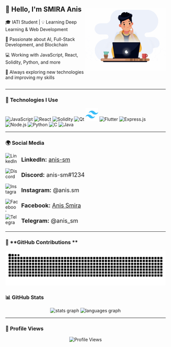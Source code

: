 <div style="display: flex; justify-content: space-between; align-items: center; width: 100%;">
  <div style="flex: 1; text-align: left;">
    <h2>👋 Hello, I'm <strong>SMIRA Anis</strong></h2>
    <p>🎓 IATI Student | 💡 Learning Deep Learning & Web Development</p>
    <p>🚀 Passionate about AI, Full-Stack Development, and Blockchain</p>
    <p>💻 Working with JavaScript, React, Solidity, Python, and more</p>
    <p>🌱 Always exploring new technologies and improving my skills</p>
  </div>
  <div style="flex: 1; text-align: right;">
    <img height="200" src="illus.gif" alt="Coding Illustration" />
  </div>
</div>

---

### 🚀 **Technologies I Use**

<div align="left">
  <img src="https://cdn.jsdelivr.net/gh/devicons/devicon/icons/javascript/javascript-original.svg" height="40" alt="JavaScript" />
  <img src="https://cdn.jsdelivr.net/gh/devicons/devicon/icons/react/react-original.svg" height="40" alt="React" />
  <img src="https://cdn.jsdelivr.net/gh/devicons/devicon/icons/solidity/solidity-plain.svg" height="40" alt="Solidity" />
  <img src="https://cdn.jsdelivr.net/gh/devicons/devicon/icons/qt/qt-original.svg" height="40" alt="Qt" />
  <img src="https://raw.githubusercontent.com/devicons/devicon/master/icons/tailwindcss/tailwindcss-original.svg" height="40" alt="TailwindCSS" />
  <img src="https://cdn.jsdelivr.net/gh/devicons/devicon/icons/flutter/flutter-original.svg" height="40" alt="Flutter" />
  <img src="https://cdn.jsdelivr.net/gh/devicons/devicon/icons/express/express-original.svg" height="40" alt="Express.js" />
  <img src="https://cdn.jsdelivr.net/gh/devicons/devicon/icons/nodejs/nodejs-original.svg" height="40" alt="Node.js" />
  <img src="https://cdn.jsdelivr.net/gh/devicons/devicon/icons/python/python-original.svg" height="40" alt="Python" />
  <img src="https://cdn.jsdelivr.net/gh/devicons/devicon/icons/c/c-original.svg" height="40" alt="C" />
  <img src="https://cdn.jsdelivr.net/gh/devicons/devicon/icons/java/java-original.svg" height="40" alt="Java" />
</div>

---

### 🌍 **Social Media**

<div align="left">
  <div style="display: flex; align-items: center; gap: 10px; margin-bottom: 8px;">
    <img src="https://cdn.jsdelivr.net/gh/devicons/devicon/icons/linkedin/linkedin-original.svg" width="40" height="40" alt="LinkedIn" />
    <span style="font-size: 18px;"><strong>LinkedIn:</strong> <a href="https://www.linkedin.com/in/anis-sm" target="_blank">anis-sm</a></span>
  </div>

  <div style="display: flex; align-items: center; gap: 10px; margin-bottom: 8px;">
    <img src="https://upload.wikimedia.org/wikipedia/en/9/98/Discord_logo.svg" width="40" height="40" alt="Discord" />
    <span style="font-size: 18px;"><strong>Discord:</strong> anis-sm#1234</span>
  </div>

  <div style="display: flex; align-items: center; gap: 10px; margin-bottom: 8px;">
    <img src="https://upload.wikimedia.org/wikipedia/commons/a/a5/Instagram_icon.png" width="40" height="40" alt="Instagram" />
    <span style="font-size: 18px;"><strong>Instagram:</strong> @anis.sm</span>
  </div>

  <div style="display: flex; align-items: center; gap: 10px; margin-bottom: 8px;">
    <img src="https://upload.wikimedia.org/wikipedia/commons/5/51/Facebook_f_logo_%282019%29.svg" width="40" height="40" alt="Facebook" />
    <span style="font-size: 18px;"><strong>Facebook:</strong> <a href="https://www.facebook.com/anis-sm" target="_blank">Anis Smira</a></span>
  </div>
  
  <div style="display: flex; align-items: center; gap: 10px; margin-bottom: 8px;">
    <img src="https://upload.wikimedia.org/wikipedia/commons/8/82/Telegram_logo.svg" width="40" height="40" alt="Telegram" />
    <span style="font-size: 18px;"><strong>Telegram:</strong> @anis_sm</span>
  </div>
</div>

---

### 🐍 **GitHub Contributions **

<div align="center">
  <img src="https://github.com/anis-sm/anis-sm/blob/output/github-contribution-grid-snake.svg" alt="GitHub Contribution Snake" />
</div>


### 📊 **GitHub Stats**
<div align="center">
  <img src="https://github-readme-stats.vercel.app/api?username=anis-sm&hide_title=false&hide_rank=false&show_icons=true&include_all_commits=true&count_private=true&disable_animations=false&theme=dracula&locale=en&hide_border=false&order=1" height="150" alt="stats graph"  />
  <img src="https://github-readme-stats.vercel.app/api/top-langs?username=anis-sm&locale=en&hide_title=false&layout=compact&card_width=320&langs_count=5&theme=dracula&hide_border=false&order=2" height="150" alt="languages graph"  />
</div>

---

### 🎉 **Profile Views**
<div align="center">
  <img src="https://profile-counter.glitch.me/anis-sm/count.svg?" alt="Profile Views" />
</div>
